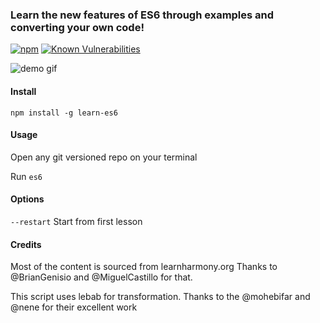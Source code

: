 ### Learn the new features of ES6 through examples and converting your own code!

[![npm](https://img.shields.io/npm/v/learn-es6.svg?maxAge=3600)](https://www.npmjs.com/package/learn-es6)
[![Known
Vulnerabilities](https://snyk.io/test/npm/learn-es6/badge.svg)](https://snyk.io/test/npm/learn-es6)

![demo gif](https://raw.githubusercontent.com/siddharthkp/learn-es6/master/demo.gif)

#### Install

`npm install -g learn-es6`

#### Usage

Open any git versioned repo on your terminal

Run `es6`

#### Options

`--restart`    Start from first lesson

#### Credits

Most of the content is sourced from learnharmony.org
Thanks to @BrianGenisio and @MiguelCastillo for that.

This script uses lebab for transformation.
Thanks to the @mohebifar and @nene for their excellent work
